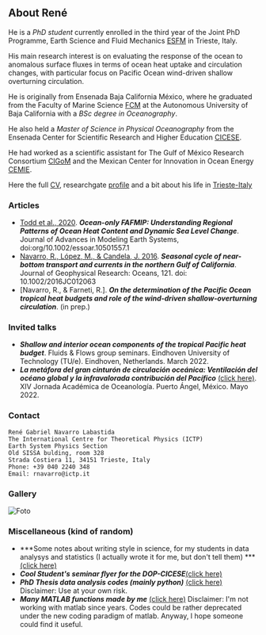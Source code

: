 ## About René

He is a _PhD student_ currently enrolled in the third year of the Joint PhD Programme, Earth Science and Fluid Mechanics [ESFM](https://web.units.it/dottorato/esfm/) in Trieste, Italy. 

His main research interest is on evaluating the response of the ocean to anomalous surface fluxes in terms of ocean heat uptake and circulation changes, with particular focus on Pacific Ocean wind-driven shallow overturning circulation.

He is originally from Ensenada Baja California México, where he graduated from the Faculty of Marine Science [FCM](http://fcm.ens.uabc.mx/) at the Autonomous University of Baja California with a _BSc degree in Oceanography_. 

He also held a _Master of Science in Physical Oceanography_ from the Ensenada Center for Scientific Research and Higher Education [CICESE](https://www.cicese.edu.mx/).

He had worked as a scientific assistant for The Gulf of México Research Consortium [CIGoM](https://cigom.org/en/) and the Mexican Center for Innovation in Ocean Energy [CEMIE](https://cemieoceano.mx/).

Here the full [CV](https://raw.githubusercontent.com/enerle/rnavarro.github.io/main/ReneNavarro_CVU.pdf), researchgate [profile](https://www.researchgate.net/profile/Rene-Navarro-Labastida) and a bit about his life in [Trieste-Italy](https://raw.githubusercontent.com/enerle/rnavarro.github.io/main/fig1.jpg)

### Articles
- [Todd et al., 2020](https://agupubs.onlinelibrary.wiley.com/doi/full/10.1029/2019MS002027). ***Ocean-only FAFMIP: Understanding Regional Patterns of Ocean Heat Content and Dynamic Sea Level Change***. Journal of Advances in Modeling Earth Systems, doi:org/10.1002/essoar.10501557.1
- [Navarro, R., López, M., & Candela, J. 2016](https://agupubs.onlinelibrary.wiley.com/doi/10.1002/2016JC012063). ***Seasonal cycle of near-bottom transport and currents in the northern Gulf of California***. Journal of Geophysical Research: Oceans, 121. doi: 10.1002/2016JC012063
- [Navarro, R., & Farneti, R.]. ***On the determination of the Pacific Ocean tropical heat budgets and role of the wind-driven shallow-overturning circulation***. (in prep.)

### Invited talks
- ***Shallow and interior ocean components of the tropical Pacific heat budget***. Fluids & Flows group seminars. Eindhoven University of Technology (TU/e). Eindhoven, Netherlands. March 2022.
- ***La metáfora del gran cinturón de circulación oceánica: Ventilación del océano global y la infravalorada contribución del Pacífico*** [(click here)](https://raw.githubusercontent.com/enerle/rnavarro.github.io/main/pres_051722_UMAR.pdf). XIV Jornada Académica de Oceanología. Puerto Ángel, México. Mayo 2022.

### Contact
```
René Gabriel Navarro Labastida
The International Centre for Theoretical Physics (ICTP)
Earth System Physics Section
Old SISSA bulding, room 328
Strada Costiera 11, 34151 Trieste, Italy
Phone: +39 040 2240 348
Email: rnavarro@ictp.it
```
### Gallery
![Foto](https://raw.githubusercontent.com/enerle/rnavarro/main/gallery1.jpg)

### Miscellaneous (kind of random)
- ***Some notes about writing style in science, for my students in data analysys and statistics (I actually wrote it for me, but don't tell them) *** [(click here)](https://raw.githubusercontent.com/enerle/rnavarro.github.io/main/)
- ***Cool Student's seminar flyer for the DOP-CICESE***[(click here)](https://raw.githubusercontent.com/enerle/rnavarro.github.io/main/)
- ***PhD Thesis data analysis codes (mainly python)*** [(click here)](https://raw.githubusercontent.com/enerle/rnavarro.github.io/main/) Disclaimer: Use at your own risk.
- ***Many MATLAB functions made by me*** [(click here)](https://raw.githubusercontent.com/enerle/rnavarro.github.io/main/) Disclaimer: I'm not working with matlab since years. Codes could be rather deprecated under the new coding paradigm of matlab. Anyway, I hope someone could find it useful.
